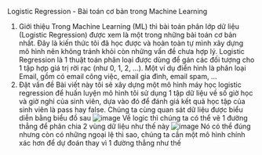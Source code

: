 Logistic Regression - Bài toán cơ bản trong Machine Learning
1. Giới thiệu
  Trong Machine Learning (ML) thì bài toán phân lớp dữ liệu (Logistic Regression) được xem là một trong những bài toán cơ bản nhất. 
  Đây là kiến thức tôi đã học được và hoàn toàn tự mình xây dựng mô hình nên không tránh khỏi còn những vấn đề chưa hợp lý.
  Logistic Regression là 1 thuật toán phân loại được dùng để gán các đối tượng cho 1 tập hợp giá trị rời rạc (như 0, 1, 2, ...). Một ví dụ điển hình là phân loại Email, gồm có email công việc, email gia đình, email spam, ...
2. Đặt vấn đề
  Bài viết này tôi sẽ xây dựng một mô hình máy học logistic regression để huấn luyện mô hình tôi sử dụng 1 tập dữ liệu về số giờ học và giờ nghỉ của sinh viên, dựa vào đó để đánh giá kết quả học tập của sinh viên là pass hay false.
  Chúng ta cùng quan sát dữ liệu được biểu diễn bằng biểu đồ sau
![image](https://user-images.githubusercontent.com/87468563/129730800-6a9558b2-a1c4-4132-be0c-a5d3ff675705.png)
  Về logic thì chúng ta có thể vẽ 1 đường thẳng để phân chia 2 vùng dữ liệu như thế này
  ![image](https://user-images.githubusercontent.com/87468563/130008460-ee3a5f14-4b7e-4394-8158-31762ceae858.png)
  Nó có thể đúng nhưng còn có những ngoại lệ thì sao, chúng ta cần một mô hình chính xác hơn để dự đoán thay vì 1 đường thẳng như thế
